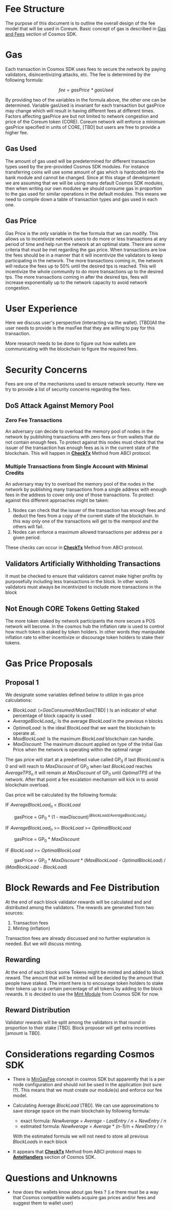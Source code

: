 # Fee Structure
The purpose of this document is to outline the overall design of the fee model that will be used in Coreum. Basic concept of gas is described in [Gas and Fees](https://docs.cosmos.network/v0.45/basics/gas-fees.html) section of Cosmos SDK.

# Gas
Each transaction in Cosmos SDK uses fees to secure the network by paying validators, disincentivizing attacks, etc. The fee is determined by the following formula:

<p align="center">
<i>
fee = gasPrice * gasUsed
</i>
</p>

By providing two of the variables in the formula above, the other one can be determined. Variable gasUsed is invariant for each transaction but gasPrice may change which will result in having different fees at different times. Factors affecting gasPrice are but not limited to network congestion and price of the Coreum token (CORE). Coreum network will enforce a minimum gasPrice specified in units of CORE, [TBD] but users are free to provide a higher fee.

## Gas Used
The amount of gas used will be predetermined for different transaction types used by the pre-provided Cosmos SDK modules. For instance transferring coins will use some amount of gas which is hardcoded into the bank module and cannot be changed. Since at this stage of development we are assuming that we will be using many default Cosmos SDK modules, then when writing our own modules we should consume gas in proportion to the gas used for similar operations in the default modules. This means we need to compile down a table of transaction types and gas used in each one.
## Gas Price
Gas Price is the only variable in the fee formula that we can modify. This allows us to incentivize network users to do more or less transactions at any period of time and help run the network at an optimal state.
There are some criteria that must be met regarding the gas price.
When transactions are low the fees should be in a manner that it will incentivize the validators to keep participating in the network.
The more transactions coming in, the network will reduce the fees up to 50% until the desired tps is reached. This will incentivize the whole community to do more transactions up to the desired tps.
The more transactions coming in after the desired tps, fees will increase exponentially up to the network capacity to avoid network congestion. 

# User Experience 
Here we discuss user's perspective (interacting via the wallet). [TBD]All the user needs to provide is the maxFee that they are willing to pay for this transaction. 

More research needs to be done to figure out how wallets are communicating with the blockchain to figure the required fees.

# Security Concerns 
Fees are one of the mechanisms used to ensure network security. Here we try to provide a list of security concerns regarding the fees.

## DoS Attack Against Memory Pool
### Zero Fee Transactions
An adversary can decide to overload the memory pool of nodes in the network by publishing transactions with zero fees or from wallets that do not contain enough fees. To protect against this nodes must check that the issuer of the transaction has enough fees as is in the current state of the blockchain. This will happen in [**CheckTx**](https://docs.tendermint.com/master/spec/abci/abci.html#checktx) Method from ABCI protocol.

### Multiple Transactions from Single Account with Minimal Credits 
An adversary may try to overload the memory pool of the nodes in the network by publishing many transactions  from a single address with enough fees in the address to cover only one of those transactions. To protect against this different approaches might be taken:
1. Nodes can check that the issuer of the transaction has enough fees and deduct the fees from a copy of the current state of the blockchain. In this way only one of the transactions will get to the mempool and the others will fail. 
2. Nodes can enforce a maximum allowed transactions per address per a given period. 

These checks can occur in [**CheckTx**][CheckTx] Method from ABCI protocol.

## Validators Artificially Withholding Transactions
It must be checked to ensure that validators cannot make higher profits by purposefully including less transactions in the block. In other words validators must always be incentivized to include more transactions in the block

## Not Enough CORE Tokens Getting Staked
The more token staked by network participants the more secure a POS network will become. In the cosmos hub the inflation rate is used to control how much token is staked by token holders. In other words they manipulate inflation rate to either incentivize or discourage token holders to stake their tokens.

# Gas Price Proposals
## Proposal 1
We designate some variables defined below to utilize in gas price calculations:
- *BlockLoad*: (=*GasConsumed*/*MaxGas*[TBD] ) Is an indicator of what percentage of block capacity is used
- *AverageBlockLoad<sub>n</sub>*: Is the average *BlockLoad* in the previous n blocks 
- *OptimalLoad*: Is the ideal *BlockLoad* that we want the blockchain to operate at. 
- *MaxBlockLoad*: Is the maximum *BlockLoad* blockchain can handle. 
- *MaxDiscount*: The maximum discount applied on type of the Initial Gas Price when the network is operating within the optimal range

The gas price will start at a predefined value called GP<sub>0</sub> if last *BlockLoad* is 0 and will reach to *MaxDiscount* of GP<sub>0</sub> when last *BlockLoad* reaches *AverageTPS<sub>n</sub>* it will remain at *MaxDiscount* of GP<sub>0</sub> until *OptimalTPS* of the network. After that point a fee escalation mechanism will kick in to avoid blockchain overload.

Gas price will be calculated by the following formula: 

IF *AverageBlockLoad<sub>n</sub>* < *BlockLoad*

&nbsp;&nbsp;&nbsp;&nbsp;&nbsp;&nbsp;
gasPrice = GP<sub>0</sub> * (1 - maxDiscount)<sup>(*BlockLoad*/*AverageBlockLoad<sub>n</sub>*)</sup>

IF *AverageBlockLoad<sub>n</sub>* >= *BlockLoad* >= *OptimalBlockLoad*  

&nbsp;&nbsp;&nbsp;&nbsp;&nbsp;&nbsp;
gasPrice = GP<sub>0</sub> * *MaxDiscount*

IF *BlockLoad* >= *OptimalBlockLoad*  

&nbsp;&nbsp;&nbsp;&nbsp;&nbsp;&nbsp;
gasPrice = GP<sub>0</sub> * *MaxDiscount* * 
(*MaxBlockLoad* - *OptimalBlockLoad*) / (*MaxBlockLoad* - *BlockLoad*)

# Block Rewards and Fee Distribution
At the end of each block validator rewards will be calculated and and distributed among the validators. The rewards are generated from two sources:
1. Transaction fees
2. Minting (inflation)

Transaction fees are already discussed and no further explanation is needed. But we will discuss minting.

## Rewarding 
At the end of each block some Tokens might be minted and added to block reward. The amount that will be minted will be decided by the amount that people have staked. The intent here is to encourage token holders to stake their tokens up to a certain percentage of all tokens by adding to the block rewards. It is decided to use the [Mint Module](https://docs.cosmos.network/v0.45/modules/mint/01_concepts.html) from Cosmos SDK for now.

## Reward Distribution
Validator rewards will be split among the validators in that round in proportion to their stake [TBD]. Block proposer will get extra incentives [amount is TBD].

# Considerations regarding Cosmos SDK 
- There is [MinGasFee](https://github.com/cosmos/cosmos-sdk/blob/6f070623741fe0d6851d79ada41e6e2b1c67e236/types/context.go#L55) concept in cosmos SDK but apparently that is a per node configuration and should not be used in the application (not sure !?). This means that we must create our module(s) and enforce our fee model.

- Calculating Average *BlockLoad* [TBD]. We can use approximations to save storage space on the main blockchain by following formula:
    - exact formula: *NewAverage* = *Average* - *LastEntry / n* + *NewEntry / n*
    - estimated formula: *NewAverage* = *Average* * *(n-1)/n* + *NewEntry / n*
    
    With the estimated formula we will not need to store all previous *BlockLoad*s in each block

- It appears that [**CheckTx**][CheckTx] Method from ABCI protocol maps to [**AnteHandlers**][AnteHandlers] section of Cosmos SDK.


    [CheckTx]: https://docs.tendermint.com/master/spec/abci/abci.html#checktx 
    [AnteHandlers]: https://docs.cosmos.network/v0.44/modules/auth/03_antehandlers.html

# Questions and Unknowns 
- how does the wallets know about gas fees ? (i.e there must be a way that Cosmos compatible wallets acquire gas prices and/or fees and suggest them to wallet user)
 
